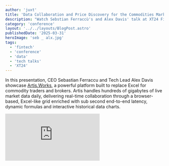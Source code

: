 ```yaml
---
author: 'juxt'
title: 'Data Collaboration and Price Discovery for the Commodities Market'
description: "Watch Sebstian Ferraccù's and Alex Davis' talk at XT24 Fintech Conference"
category: 'conference'
layout: '../../layouts/BlogPost.astro'
publishedDate: '2025-03-31'
heroImage: 'seb _ alx.jpg'
tags:
  - 'fintech'
  - 'conference'
  - 'data'
  - 'tech talks'
  - 'XT24'
---
```


In this presentation, CEO Sebastian Ferraccu and Tech Lead Alex Davis showcase [Artis.Works](https://www.artis.works/), a powerful platform built to replace Excel for commodity traders and brokers. Artis handles hundreds of gigabytes of live market data daily, delivering real-time collaboration through a browser-based, Excel-like grid enriched with sub second end-to-end latency, dynamic formulas and interactive historical data charts.

<iframe class='aspect-video w-full' src="https://www.youtube.com/embed/fi6WFKM_Pps?si=Ci6iPkJ2iwJYwXc5" title="YouTube video player" frameborder="0" allow="accelerometer; autoplay; clipboard-write; encrypted-media; gyroscope; picture-in-picture; web-share" referrerpolicy="strict-origin-when-cross-origin" allowfullscreen></iframe>
